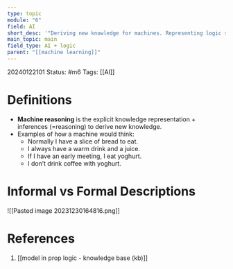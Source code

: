```yaml
---
type: topic
module: "6"
field: AI
short_desc: '"Deriving new knowledge for machines. Representing logic statements for machines informally or formally."'
main_topic: main
field_type: AI + logic
parent: "[[machine learning]]"
---
```

20240122101
Status: #m6
Tags: [[AI]]

# Definitions 

- **Machine reasoning** is the explicit knowledge representation + inferences (=reasoning) to derive new knowledge.
- Examples of how a machine would think:
	- Normally I have a slice of bread to eat.  
	- I always have a warm drink and a juice.  
	- If I have an early meeting, I eat yoghurt.  
	- I don’t drink coffee with yoghurt.

# Informal vs Formal Descriptions

![[Pasted image 20231230164816.png]]

# References

1.  [[model in prop logic - knowledge base (kb)]]

